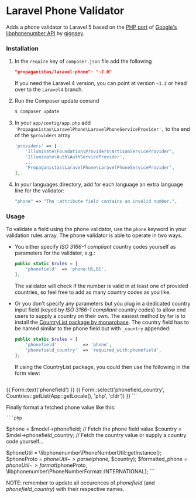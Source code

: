 # Laravel Phone Validator

Adds a phone validator to Laravel 5 based on the [PHP port](https://github.com/giggsey/libphonenumber-for-php) of [Google's libphonenumber API](https://code.google.com/p/libphonenumber/) by [giggsey](https://github.com/giggsey).

### Installation

1. In the `require` key of `composer.json` file add the following

    ```json
    "propaganistas/laravel-phone": "~2.0"
    ```
    
    If you need the Laravel 4 version, you can point at version `~1.2` or head over to the `Laravel4` branch.

2. Run the Composer update comand

    ```bash
    $ composer update
    ```

3. In your `app/config/app.php` add `'Propaganistas\LaravelPhone\LaravelPhoneServiceProvider',` to the end of the `$providers` array

    ```php
    'providers' => [
        'Illuminate\Foundation\Providers\ArtisanServiceProvider',
        'Illuminate\Auth\AuthServiceProvider',
        ...
        'Propaganistas\LaravelPhone\LaravelPhoneServiceProvider',
    ],
    ```

4. In your languages directory, add for each language an extra language line for the validator:

    ```php
    "phone" => "The :attribute field contains an invalid number.",
    ```

### Usage

To validate a field using the phone validator, use the `phone` keyword in your validation rules array. The phone validator is able to operate in two ways.

- You either specify *ISO 3166-1 compliant* country codes yourself as parameters for the validator, e.g.:

    ```php
    public static $rules = [
        'phonefield'  => 'phone:US,BE',
    ];
    ```

  The validator will check if the number is valid in at least one of provided countries, so feel free to add as many country codes as you like.

- Or you don't specify any parameters but you plug in a dedicated country input field (keyed by *ISO 3166-1 compliant* country codes) to allow end users to supply a country on their own. The easiest method by far is to install the [CountryList package by monarobase](https://github.com/Monarobase/country-list). The country field has to be named similar to the phone field but with `_country` appended:

    ```php
    public static $rules = [
        'phonefield'          => 'phone',
        'phonefield_country'  => 'required_with:phonefield',
    ];
    ```

  If using the CountryList package, you could then use the following in the form view:

    ```php
{{ Form::text('phonefield') }}
{{ Form::select('phonefield_country', Countries::getList(App::getLocale(), 'php', 'cldr')) }}
    ```

  Finally format a fetched phone value like this:

    ```php
$phone = $model->phonefield; // Fetch the phone field value
$country = $mdel->phonefield_country; // Fetch the country value or supply a country code yourself...
        
$phoneUtil = \libphonenumber\PhoneNumberUtil::getInstance();
$phoneProto = $phoneUtil->parse($phone, $country);
$formatted_phone = $phoneUtil->format($phoneProto, \libphonenumber\PhoneNumberFormat::INTERNATIONAL);
    ```

NOTE: remember to update all occurences of *phonefield* (and *phonefield_country*) with their respective names.
